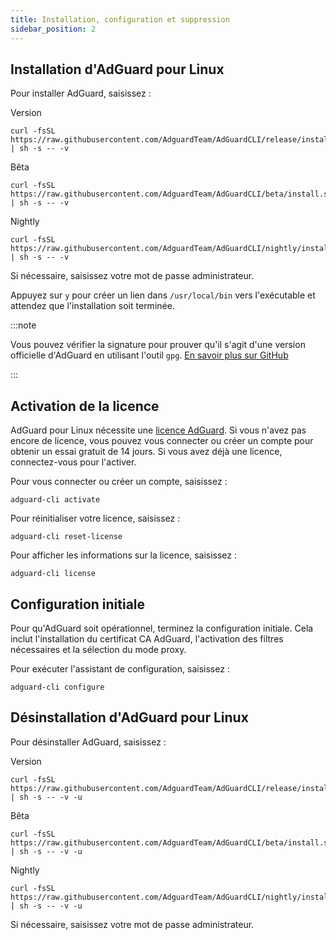 ```yaml
---
title: Installation, configuration et suppression
sidebar_position: 2
---
```


## Installation d'AdGuard pour Linux

Pour installer AdGuard, saisissez :

Version

```
curl -fsSL https://raw.githubusercontent.com/AdguardTeam/AdGuardCLI/release/install.sh | sh -s -- -v
```

Bêta

```
curl -fsSL https://raw.githubusercontent.com/AdguardTeam/AdGuardCLI/beta/install.sh | sh -s -- -v
```

Nightly

```
curl -fsSL https://raw.githubusercontent.com/AdguardTeam/AdGuardCLI/nightly/install.sh | sh -s -- -v
```

Si nécessaire, saisissez votre mot de passe administrateur.

Appuyez sur `y` pour créer un lien dans `/usr/local/bin` vers l'exécutable et attendez que l'installation soit terminée.

:::note

Vous pouvez vérifier la signature pour prouver qu'il s'agit d'une version officielle d'AdGuard en utilisant l'outil `gpg`. [En savoir plus sur GitHub](https://github.com/AdguardTeam/AdGuardCLI?tab=readme-ov-file#verify-releases)

:::

## Activation de la licence

AdGuard pour Linux nécessite une [licence AdGuard](https://adguard.com/license.html). Si vous n'avez pas encore de licence, vous pouvez vous connecter ou créer un compte pour obtenir un essai gratuit de 14 jours. Si vous avez déjà une licence, connectez-vous pour l'activer.

Pour vous connecter ou créer un compte, saisissez :

```
adguard-cli activate
```

Pour réinitialiser votre licence, saisissez :

```
adguard-cli reset-license
```

Pour afficher les informations sur la licence, saisissez :

```
adguard-cli license
```

## Configuration initiale

Pour qu'AdGuard soit opérationnel, terminez la configuration initiale. Cela inclut l'installation du certificat CA AdGuard, l'activation des filtres nécessaires et la sélection du mode proxy.

Pour exécuter l'assistant de configuration, saisissez :

```
adguard-cli configure
```

## Désinstallation d'AdGuard pour Linux

Pour désinstaller AdGuard, saisissez :

Version

```
curl -fsSL https://raw.githubusercontent.com/AdguardTeam/AdGuardCLI/release/install.sh | sh -s -- -v -u
```

Bêta

```
curl -fsSL https://raw.githubusercontent.com/AdguardTeam/AdGuardCLI/beta/install.sh | sh -s -- -v -u
```

Nightly

```
curl -fsSL https://raw.githubusercontent.com/AdguardTeam/AdGuardCLI/nightly/install.sh | sh -s -- -v -u
```

Si nécessaire, saisissez votre mot de passe administrateur.
